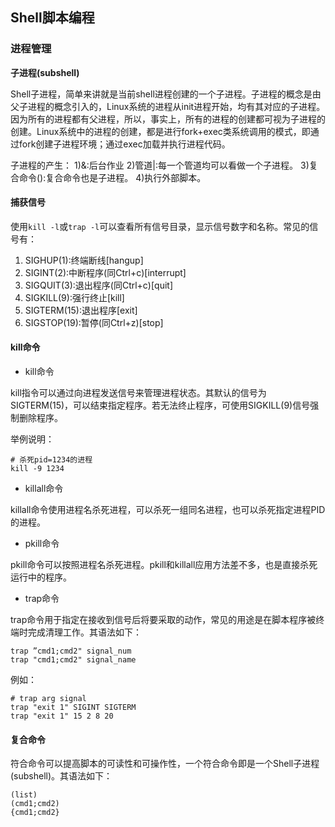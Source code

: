 ## Shell脚本编程

### 进程管理

**子进程(subshell)**

Shell子进程，简单来讲就是当前shell进程创建的一个子进程。子进程的概念是由父子进程的概念引入的，Linux系统的进程从init进程开始，均有其对应的子进程。因为所有的进程都有父进程，所以，事实上，所有的进程的创建都可视为子进程的创建。Linux系统中的进程的创建，都是进行fork+exec类系统调用的模式，即通过fork创建子进程环境；通过exec加载并执行进程代码。

子进程的产生：
1)&:后台作业
2)管道|:每一个管道均可以看做一个子进程。
3)复合命令():复合命令也是子进程。
4)执行外部脚本。

#### 捕获信号

使用`kill -l`或`trap -l`可以查看所有信号目录，显示信号数字和名称。常见的信号有：
1) SIGHUP(1):终端断线[hangup]
2) SIGINT(2):中断程序(同Ctrl+c)[interrupt]
3) SIGQUIT(3):退出程序(同Ctrl+c)[quit]
4) SIGKILL(9):强行终止[kill]
5) SIGTERM(15):退出程序[exit]
6) SIGSTOP(19):暂停(同Ctrl+z)[stop]

#### kill命令

+ kill命令

kill指令可以通过向进程发送信号来管理进程状态。其默认的信号为SIGTERM(15)，可以结束指定程序。若无法终止程序，可使用SIGKILL(9)信号强制删除程序。

举例说明：
```
# 杀死pid=1234的进程
kill -9 1234
```

+ killall命令

killall命令使用进程名杀死进程，可以杀死一组同名进程，也可以杀死指定进程PID的进程。

+ pkill命令

pkill命令可以按照进程名杀死进程。pkill和killall应用方法差不多，也是直接杀死运行中的程序。

+ trap命令

trap命令用于指定在接收到信号后将要采取的动作，常见的用途是在脚本程序被终端时完成清理工作。其语法如下：
```
trap ”cmd1;cmd2" signal_num
trap "cmd1;cmd2" signal_name
```

例如：
```
# trap arg signal
trap "exit 1" SIGINT SIGTERM
trap "exit 1" 15 2 8 20
```

#### 复合命令

符合命令可以提高脚本的可读性和可操作性，一个符合命令即是一个Shell子进程(subshell)。其语法如下：
```
(list)
(cmd1;cmd2)
{cmd1;cmd2}
```
